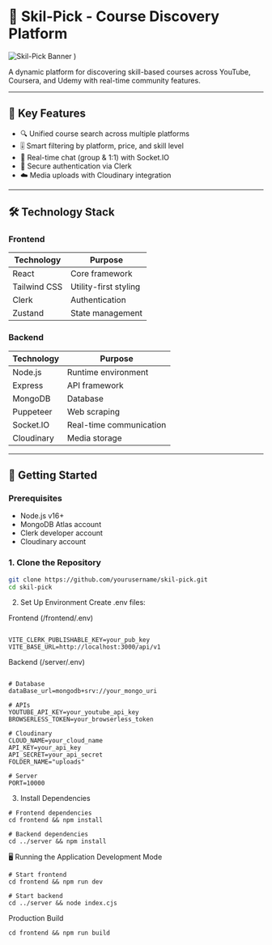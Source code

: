 # 🚀 Skil-Pick - Course Discovery Platform

![Skil-Pick Banner]((https://github.com/user-attachments/assets/4b91485e-0d05-46c0-b945-ab16411c77f4)
)
)


A dynamic platform for discovering skill-based courses across YouTube, Coursera, and Udemy with real-time community features.

---

## 🌟 Key Features

- 🔍 Unified course search across multiple platforms
- 🎚️ Smart filtering by platform, price, and skill level
- 💬 Real-time chat (group & 1:1) with Socket.IO
- 🔐 Secure authentication via Clerk
- ☁️ Media uploads with Cloudinary integration

---

## 🛠 Technology Stack

### Frontend
| Technology | Purpose |
|------------|---------|
| React | Core framework |
| Tailwind CSS | Utility-first styling |
| Clerk | Authentication |
| Zustand | State management |

### Backend
| Technology | Purpose |
|------------|---------|
| Node.js | Runtime environment |
| Express | API framework |
| MongoDB | Database |
| Puppeteer | Web scraping |
| Socket.IO | Real-time communication |
| Cloudinary | Media storage |

---

## 🚀 Getting Started

### Prerequisites
- Node.js v16+
- MongoDB Atlas account
- Clerk developer account
- Cloudinary account

### 1. Clone the Repository
```bash
git clone https://github.com/yourusername/skil-pick.git
cd skil-pick
```

2. Set Up Environment
Create .env files:<br/>

Frontend (/frontend/.env)
 ```

VITE_CLERK_PUBLISHABLE_KEY=your_pub_key
VITE_BASE_URL=http://localhost:3000/api/v1
```
Backend (/server/.env)
```

# Database
dataBase_url=mongodb+srv://your_mongo_uri

# APIs
YOUTUBE_API_KEY=your_youtube_api_key
BROWSERLESS_TOKEN=your_browserless_token

# Cloudinary
CLOUD_NAME=your_cloud_name
API_KEY=your_api_key
API_SECRET=your_api_secret
FOLDER_NAME="uploads"

# Server
PORT=10000
```

3. Install Dependencies
```
# Frontend dependencies
cd frontend && npm install

# Backend dependencies
cd ../server && npm install
```
🖥️ Running the Application
  Development Mode
  ```
# Start frontend 
cd frontend && npm run dev

# Start backend 
cd ../server && node index.cjs
```
Production Build
```
cd frontend && npm run build
```





